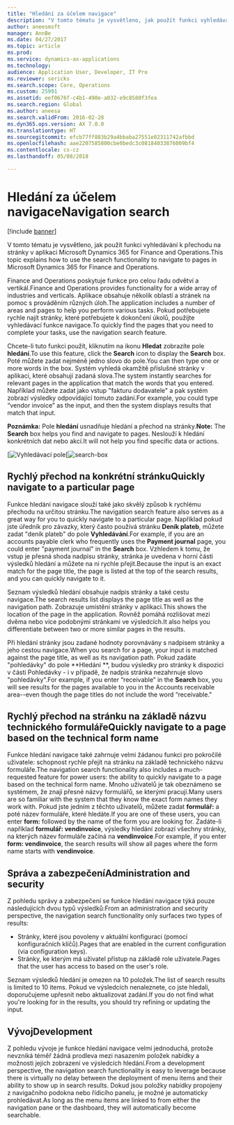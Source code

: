 ```yaml
---
title: "Hledání za účelem navigace"
description: "V tomto tématu je vysvětleno, jak použít funkci vyhledávání k přechodu na stránky v aplikaci Microsoft Dynamics 365 for Finance and Operations."
author: aneesmsft
manager: AnnBe
ms.date: 04/27/2017
ms.topic: article
ms.prod: 
ms.service: dynamics-ax-applications
ms.technology: 
audience: Application User, Developer, IT Pro
ms.reviewer: sericks
ms.search.scope: Core, Operations
ms.custom: 25991
ms.assetid: eef0676f-c4b1-490e-a032-e9c8580f3fea
ms.search.region: Global
ms.author: aneesa
ms.search.validFrom: 2016-02-28
ms.dyn365.ops.version: AX 7.0.0
ms.translationtype: HT
ms.sourcegitcommit: efcb77ff883b29a4bbaba27551e02311742afbbd
ms.openlocfilehash: aae2207585800cbe0bedc3c08184033876009bf4
ms.contentlocale: cs-cz
ms.lasthandoff: 05/08/2018

---
```


# <a name="navigation-search"></a><span data-ttu-id="163d2-103">Hledání za účelem navigace</span><span class="sxs-lookup"><span data-stu-id="163d2-103">Navigation search</span></span>

[!include [banner](../includes/banner.md)]

<span data-ttu-id="163d2-104">V tomto tématu je vysvětleno, jak použít funkci vyhledávání k přechodu na stránky v aplikaci Microsoft Dynamics 365 for Finance and Operations.</span><span class="sxs-lookup"><span data-stu-id="163d2-104">This topic explains how to use the search functionality to navigate to pages in Microsoft Dynamics 365 for Finance and Operations.</span></span>

<span data-ttu-id="163d2-105">Finance and Operations poskytuje funkce pro celou řadu odvětví a vertikál.</span><span class="sxs-lookup"><span data-stu-id="163d2-105">Finance and Operations provides functionality for a wide array of industries and verticals.</span></span> <span data-ttu-id="163d2-106">Aplikace obsahuje několik oblastí a stránek na pomoc s prováděním různých úloh.</span><span class="sxs-lookup"><span data-stu-id="163d2-106">The application includes a number of areas and pages to help you perform various tasks.</span></span> <span data-ttu-id="163d2-107">Pokud potřebujete rychle najít stránky, které potřebujete k dokončení úkolů, použijte vyhledávací funkce navigace.</span><span class="sxs-lookup"><span data-stu-id="163d2-107">To quickly find the pages that you need to complete your tasks, use the navigation search feature.</span></span> 

<span data-ttu-id="163d2-108">Chcete-li tuto funkci použít, kliknutím na ikonu **Hledat** zobrazíte pole **hledání**.</span><span class="sxs-lookup"><span data-stu-id="163d2-108">To use this feature, click the **Search** icon to display the **Search** box.</span></span> <span data-ttu-id="163d2-109">Poté můžete zadat nejméně jedno slovo do pole.</span><span class="sxs-lookup"><span data-stu-id="163d2-109">You can then type one or more words in the box.</span></span> <span data-ttu-id="163d2-110">Systém vyhledá okamžitě příslušné stránky v aplikaci, které obsahují zadaná slova.</span><span class="sxs-lookup"><span data-stu-id="163d2-110">The system instantly searches for relevant pages in the application that match the words that you entered.</span></span> <span data-ttu-id="163d2-111">Například můžete zadat jako vstup "fakturu dodavatele" a pak systém zobrazí výsledky odpovídající tomuto zadání.</span><span class="sxs-lookup"><span data-stu-id="163d2-111">For example, you could type “vendor invoice” as the input, and then the system displays results that match that input.</span></span> 

<span data-ttu-id="163d2-112">**Poznámka:** Pole **hledání** usnadňuje hledání a přechod na stránky.</span><span class="sxs-lookup"><span data-stu-id="163d2-112">**Note:** The **Search** box helps you find and navigate to pages.</span></span> <span data-ttu-id="163d2-113">Neslouží k hledání konkrétních dat nebo akcí.</span><span class="sxs-lookup"><span data-stu-id="163d2-113">It will not help you find specific data or actions.</span></span> 

<span data-ttu-id="163d2-114">[![Vyhledávací pole](media/navigation-search.png "Vyhledávací pole")</span><span class="sxs-lookup"><span data-stu-id="163d2-114">[![search-box](media/navigation-search.png "Search box")</span></span> 

## <a name="quickly-navigate-to-a-particular-page"></a><span data-ttu-id="163d2-115">Rychlý přechod na konkrétní stránku</span><span class="sxs-lookup"><span data-stu-id="163d2-115">Quickly navigate to a particular page</span></span>
<span data-ttu-id="163d2-116">Funkce hledání navigace slouží také jako skvělý způsob k rychlému přechodu na určitou stránku.</span><span class="sxs-lookup"><span data-stu-id="163d2-116">The navigation search feature also serves as a great way for you to quickly navigate to a particular page.</span></span> <span data-ttu-id="163d2-117">Například pokud jste úředník pro závazky, který často používá stránku **Deník plateb**, můžete zadat "deník plateb" do pole **Vyhledávání**.</span><span class="sxs-lookup"><span data-stu-id="163d2-117">For example, if you are an accounts payable clerk who frequently uses the **Payment journal** page, you could enter "payment journal" in the **Search** box.</span></span> <span data-ttu-id="163d2-118">Vzhledem k tomu, že vstup je přesná shoda nadpisu stránky, stránka je uvedena v horní části výsledků hledání a můžete na ni rychle přejít.</span><span class="sxs-lookup"><span data-stu-id="163d2-118">Because the input is an exact match for the page title, the page is listed at the top of the search results, and you can quickly navigate to it.</span></span> 

<span data-ttu-id="163d2-119">Seznam výsledků hledání obsahuje nadpis stránky a také cestu navigace.</span><span class="sxs-lookup"><span data-stu-id="163d2-119">The search results list displays the page title as well as the navigation path.</span></span> <span data-ttu-id="163d2-120">Zobrazuje umístění stránky v aplikaci.</span><span class="sxs-lookup"><span data-stu-id="163d2-120">This shows the location of the page in the application.</span></span> <span data-ttu-id="163d2-121">Rovněž pomáhá rozlišovat mezi dvěma nebo více podobnými stránkami ve výsledcích.</span><span class="sxs-lookup"><span data-stu-id="163d2-121">It also helps you differentiate between two or more similar pages in the results.</span></span> 

<span data-ttu-id="163d2-122">Při hledání stránky jsou zadané hodnoty porovnávány s nadpisem stránky a jeho cestou navigace.</span><span class="sxs-lookup"><span data-stu-id="163d2-122">When you search for a page, your input is matched against the page title, as well as its navigation path.</span></span> <span data-ttu-id="163d2-123">Pokud zadáte "pohledávky" do pole **Hledání **, budou výsledky pro stránky k dispozici v části Pohledávky - i v případě, že nadpis stránka nezahrnuje slovo "pohledávky".</span><span class="sxs-lookup"><span data-stu-id="163d2-123">For example, if you enter “receivable” in the **Search** box, you will see results for the pages available to you in the Accounts receivable area--even though the page titles do not include the word “receivable."</span></span> 

## <a name="quickly-navigate-to-a-page-based-on-the-technical-form-name"></a><span data-ttu-id="163d2-124">Rychlý přechod na stránku na základě názvu technického formuláře</span><span class="sxs-lookup"><span data-stu-id="163d2-124">Quickly navigate to a page based on the technical form name</span></span>
<span data-ttu-id="163d2-125">Funkce hledání navigace také zahrnuje velmi žádanou funkci pro pokročilé uživatele: schopnost rychle přejít na stránku na základě technického názvu formuláře.</span><span class="sxs-lookup"><span data-stu-id="163d2-125">The navigation search functionality also includes a much-requested feature for power users: the ability to quickly navigate to a page based on the technical form name.</span></span> <span data-ttu-id="163d2-126">Mnoho uživatelů je tak obeznámeno se systémem, že znají přesné názvy formulářů, se kterými pracují.</span><span class="sxs-lookup"><span data-stu-id="163d2-126">Many users are so familiar with the system that they know the exact form names they work with.</span></span> <span data-ttu-id="163d2-127">Pokud jste jedním z těchto uživatelů, můžete zadat **formulář:** a poté název formuláře, které hledáte.</span><span class="sxs-lookup"><span data-stu-id="163d2-127">If you are one of these users, you can enter **form:** followed by the name of the form you are looking for.</span></span> <span data-ttu-id="163d2-128">Zadáte-li například **formulář: vendinvoice**, výsledky hledání zobrazí všechny stránky, na kterých název formuláře začíná na **vendinvoice**.</span><span class="sxs-lookup"><span data-stu-id="163d2-128">For example, if you enter **form: vendinvoice**, the search results will show all pages where the form name starts with **vendinvoice**.</span></span> 

## <a name="administration-and-security"></a><span data-ttu-id="163d2-129">Správa a zabezpečení</span><span class="sxs-lookup"><span data-stu-id="163d2-129">Administration and security</span></span>
<span data-ttu-id="163d2-130">Z pohledu správy a zabezpečení se funkce hledání navigace týká pouze následujících dvou typů výsledků:</span><span class="sxs-lookup"><span data-stu-id="163d2-130">From an administration and security perspective, the navigation search functionality only surfaces two types of results:</span></span>

-   <span data-ttu-id="163d2-131">Stránky, které jsou povoleny v aktuální konfiguraci (pomocí konfiguračních klíčů).</span><span class="sxs-lookup"><span data-stu-id="163d2-131">Pages that are enabled in the current configuration (via configuration keys).</span></span>
-   <span data-ttu-id="163d2-132">Stránky, ke kterým má uživatel přístup na základě role uživatele.</span><span class="sxs-lookup"><span data-stu-id="163d2-132">Pages that the user has access to based on the user's role.</span></span>

<span data-ttu-id="163d2-133">Seznam výsledků hledání je omezen na 10 položek.</span><span class="sxs-lookup"><span data-stu-id="163d2-133">The list of search results is limited to 10 items.</span></span> <span data-ttu-id="163d2-134">Pokud ve výsledcích nenaleznete, co jste hledali, doporučujeme upřesnit nebo aktualizovat zadání.</span><span class="sxs-lookup"><span data-stu-id="163d2-134">If you do not find what you're looking for in the results, you should try refining or updating the input.</span></span> 

## <a name="development"></a><span data-ttu-id="163d2-135">Vývoj</span><span class="sxs-lookup"><span data-stu-id="163d2-135">Development</span></span> 
<span data-ttu-id="163d2-136">Z pohledu vývoje je funkce hledání navigace velmi jednoduchá, protože nevzniká téměř žádná prodleva mezi nasazením položek nabídky a možnosti jejich zobrazení ve výsledcích hledání.</span><span class="sxs-lookup"><span data-stu-id="163d2-136">From a development perspective, the navigation search functionality is easy to leverage because there is virtually no delay between the deployment of menu items and their ability to show up in search results.</span></span> <span data-ttu-id="163d2-137">Dokud jsou položky nabídky propojeny z navigačního podokna nebo řídicího panelu, je možné je automaticky prohledávat.</span><span class="sxs-lookup"><span data-stu-id="163d2-137">As long as the menu items are linked to from either the navigation pane or the dashboard, they will automatically become searchable.</span></span> 

